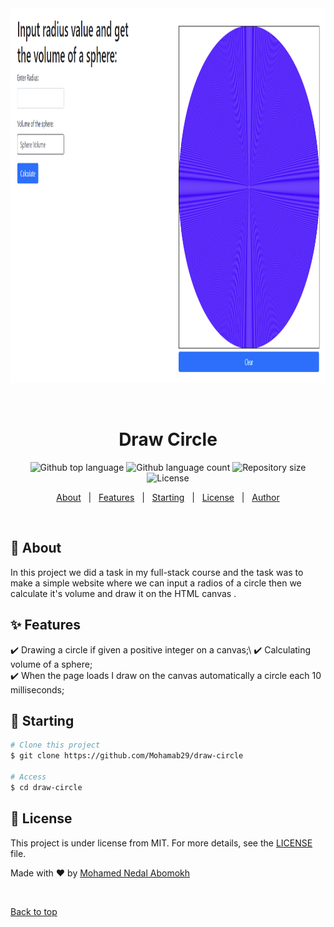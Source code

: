 <div align="center" id="top"> 
  <img src="https://github.com/Mohamab29/Drawing-circles/blob/main/assests/images/webpage.png" alt="Draw Circle" height="600px" width="900px" />

  &#xa0;

  <!-- <a href="https://drawcircle.netlify.app">Demo</a> -->
</div>

<h1 align="center">Draw Circle</h1>

<p align="center">
  <img alt="Github top language" src="https://img.shields.io/github/languages/top/Mohamab29/Drawing-circles?color=56BEB8">

  <img alt="Github language count" src="https://img.shields.io/github/languages/count/Mohamab29/Drawing-circles?color=56BEB8">

  <img alt="Repository size" src="https://img.shields.io/github/repo-size/Mohamab29/Drawing-circles?color=56BEB8">

  <img alt="License" src="https://img.shields.io/badge/license-CC0?color=56BEB8">

</p>

<!-- Status -->

<!-- <h4 align="center"> 
	🚧  Draw Circle 🚀 Under construction...  🚧
</h4> 

<hr> -->

<p align="center">
  <a href="#dart-about">About</a> &#xa0; | &#xa0; 
  <a href="#sparkles-features">Features</a> &#xa0; | &#xa0;
  <a href="#checkered_flag-starting">Starting</a> &#xa0; | &#xa0;
  <a href="#memo-license">License</a> &#xa0; | &#xa0;
  <a href="https://github.com/Mohamab29" target="_blank">Author</a>
</p>

<br>

## :dart: About ##

In this project we did a task in my full-stack course and the task was to make a simple website where we can input a radios of a circle then we calculate it's volume and draw it on the HTML canvas .


## :sparkles: Features ##

:heavy_check_mark: Drawing a circle if given a positive integer on a canvas;\ 
:heavy_check_mark: Calculating volume of a sphere;\
:heavy_check_mark: When the page loads I draw on the canvas automatically a circle each 10 milliseconds;




## :checkered_flag: Starting ##

```bash
# Clone this project
$ git clone https://github.com/Mohamab29/draw-circle

# Access
$ cd draw-circle

```

## :memo: License ##

This project is under license from MIT. For more details, see the [LICENSE](LICENSE.md) file.


Made with :heart: by <a href="https://github.com/Mohamab29" target="_blank">Mohamed Nedal Abomokh</a>

&#xa0;

<a href="#top">Back to top</a>
